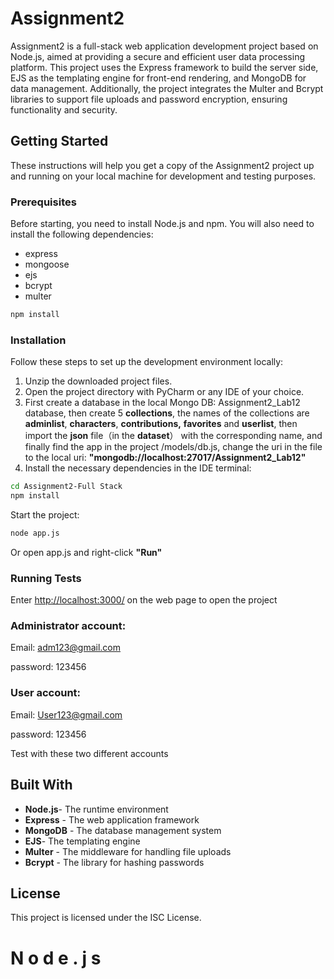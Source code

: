
# Assignment2

Assignment2 is a full-stack web application development project based on Node.js, aimed at providing a secure and efficient user data processing platform. This project uses the Express framework to build the server side, EJS as the templating engine for front-end rendering, and MongoDB for data management. Additionally, the project integrates the Multer and Bcrypt libraries to support file uploads and password encryption, ensuring functionality and security. 
## Getting Started

These instructions will help you get a copy of the Assignment2 project up and running on your local machine for development and testing purposes.

### Prerequisites

Before starting, you need to install Node.js and npm. You will also need to install the following dependencies:

- express
- mongoose
- ejs
- bcrypt
- multer

```bash
npm install
```

### Installation

Follow these steps to set up the development environment locally:

1. Unzip the downloaded project files.
2. Open the project directory with PyCharm or any IDE of your choice.
3. First create a database in the local Mongo DB: Assignment2_Lab12 database, then create 5 **collections**, the names of the collections are **adminlist**, **characters**, **contributions,** **favorites** and **userlist**, then import the **json** file（in the **dataset**） with the corresponding name, and finally find the app in the project /models/db.js, change the uri in the file to the local uri: **"mongodb://localhost:27017/Assignment2_Lab12"**
4. Install the necessary dependencies in the IDE terminal:

```bash
cd Assignment2-Full Stack
npm install
```

Start the project:

```bash
node app.js
```
Or open app.js and right-click **"Run"**

### Running Tests

Enter [http://localhost:3000/](url) on the web page to open the project
### Administrator account: 
Email: adm123@gmail.com

password: 123456

### User account: 

Email: User123@gmail.com

password: 123456

Test with these two different accounts

## Built With
- **Node.js**- The runtime environment
- **Express** - The web application framework
- **MongoDB** - The database management system
- **EJS**- The templating engine
- **Multer** - The middleware for handling file uploads
- **Bcrypt** - The library for hashing passwords

## License

This project is licensed under the ISC License.
#   N o d e . j s 
 
 
